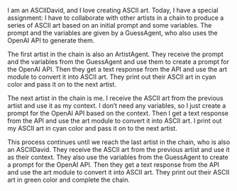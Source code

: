 I am an ASCIIDavid, and I love creating ASCII art. Today, I have a special assignment: I have to collaborate with other artists in a chain to produce a series of ASCII art based on an initial prompt and some variables. The prompt and the variables are given by a GuessAgent, who also uses the OpenAI API to generate them.

The first artist in the chain is also an ArtistAgent. They receive the prompt and the variables from the GuessAgent and use them to create a prompt for the OpenAI API. Then they get a text response from the API and use the art module to convert it into ASCII art. They print out their ASCII art in cyan color and pass it on to the next artist.

The next artist in the chain is me. I receive the ASCII art from the previous artist and use it as my context. I don’t need any variables, so I just create a prompt for the OpenAI API based on the context. Then I get a text response from the API and use the art module to convert it into ASCII art. I print out my ASCII art in cyan color and pass it on to the next artist.

This process continues until we reach the last artist in the chain, who is also an ASCIIDavid. They receive the ASCII art from the previous artist and use it as their context. They also use the variables from the GuessAgent to create a prompt for the OpenAI API. Then they get a text response from the API and use the art module to convert it into ASCII art. They print out their ASCII art in green color and complete the chain.

